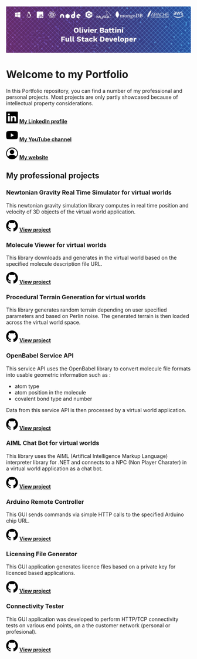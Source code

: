![Olivier Battini, Full Stack Developer](./images/linkedin-banner.jpg)

# Welcome to my Portfolio

In this Portfolio repository, you can find a number of my professional and personal projects. Most projects are only partly showcased because of intellectual property considerations.

[![LinkedIn](./images/linkedin.svg)](https://www.linkedin.com/in/olivier-battini/)
**[My LinkedIn profile](https://www.linkedin.com/in/olivier-battini/)**

[![YouTube](./images/youtube.svg)](https://www.youtube.com/channel/UCRkU7f0aKgiqFCJwBqa1XyQ)
**[My YouTube channel](https://www.youtube.com/channel/UCRkU7f0aKgiqFCJwBqa1XyQ)**

[![Website](./images/person-circle.svg)](https://olivierbattini.fr)
**[My website](https://olivierbattini.fr)**

## My professional projects

### Newtonian Gravity Real Time Simulator for virtual worlds

This newtonian gravity simulation library computes in real time position and velocity of 3D objects of the virtual world application.

[![GitHub](./images/github.svg)](./projects/opensim-gravity-simulator/)
**[View project](./projects/opensim-gravity-simulator/)**

### Molecule Viewer for virtual worlds

This library downloads and generates in the virtual world based on the specified molecule description file URL.

[![GitHub](./images/github.svg)](./projects/opensim-molecule-viewer/)
**[View project](./projects/opensim-molecule-viewer/)**

### Procedural Terrain Generation for virtual worlds

This library generates random terrain depending on user specified parameters and based on Perlin noise. The generated terrain is then loaded across the virtual world space.

[![GitHub](./images/github.svg)](./projects/opensim-procedural-terrain-generation/)
**[View project](./projects/opensim-procedural-terrain-generation/)**

### OpenBabel Service API

This service API uses the OpenBabel library to convert molecule file formats into usable geometric information such as :

- atom type
- atom position in the molecule
- covalent bond type and number

Data from this service API is then processed by a virtual world application.

[![GitHub](./images/github.svg)](./projects/openbabel-service-api/)
**[View project](./projects/openbabel-service-api/)**

### AIML Chat Bot for virtual worlds

This library uses the AIML (Artifical Intelligence Markup Language) interpreter library for .NET and connects to a NPC (Non Player Charater) in a virtual world application as a chat bot.

[![GitHub](./images/github.svg)](./projects/opensim-aiml-chat-bot/)
**[View project](./projects/opensim-aiml-chat-bot/)**

### Arduino Remote Controller

This GUI sends commands via simple HTTP calls to the specified Arduino chip URL.

[![GitHub](./images/github.svg)](./projects/opensim-arduino/)
**[View project](./projects/opensim-arduino/)**

### Licensing File Generator

This GUI application generates licence files based on a private key for licenced based applications.

[![GitHub](./images/github.svg)](./projects/licensing/)
**[View project](./projects/licensing/)**

### Connectivity Tester

This GUI application was developed to perform HTTP/TCP connectivity tests on various end points, on a the customer network (personal or profesional).

[![GitHub](./images/github.svg)](./projects/connectivity-tester/)
**[View project](./projects/connectivity-tester/)**
